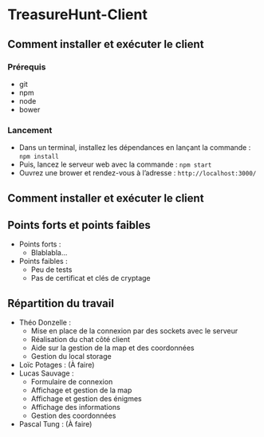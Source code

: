 # TreasureHunt-Client

## Comment installer et exécuter le client

### Prérequis
- git
- npm
- node
- bower

### Lancement
- Dans un terminal, installez les dépendances en lançant la commande :
`npm install`
- Puis, lancez le serveur web avec la commande :
`npm start`
- Ouvrez une brower et rendez-vous à l’adresse : 
`http://localhost:3000/`

## Comment installer et exécuter le client

## Points forts et points faibles

- Points forts :
	- Blablabla...
- Points faibles :
	- Peu de tests 
	- Pas de certificat et clés de cryptage

## Répartition du travail

- Théo Donzelle :
	- Mise en place de la connexion par des sockets avec le serveur
	- Réalisation du chat côté client
	- Aide sur la gestion de la map et des coordonnées
	- Gestion du local storage
- Loïc Potages :
	(À faire)
- Lucas Sauvage : 
	- Formulaire de connexion
	- Affichage et gestion de la map
	- Affichage et gestion des énigmes
	- Affichage des informations
	- Gestion des coordonnées
- Pascal Tung :
	(À faire)
